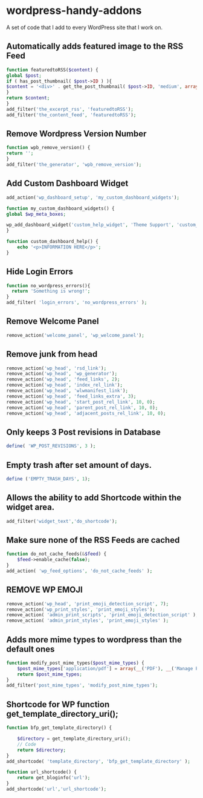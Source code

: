 # wordpress-handy-addons
A set of code that I add to every WordPress site that I work on.




## Automatically adds featured image to the RSS Feed
```php
function featuredtoRSS($content) {
global $post;
if ( has_post_thumbnail( $post->ID ) ){
$content = '<div>' . get_the_post_thumbnail( $post->ID, 'medium', array( 'style' => 'margin-bottom: 15px;' ) ) . '</div>' . $content;
}
return $content;
}
add_filter('the_excerpt_rss', 'featuredtoRSS');
add_filter('the_content_feed', 'featuredtoRSS');
```




## Remove Wordpress Version Number
```php
function wpb_remove_version() {
return '';
}
add_filter('the_generator', 'wpb_remove_version');
```



## Add Custom Dashboard Widget
```php
add_action('wp_dashboard_setup', 'my_custom_dashboard_widgets');

function my_custom_dashboard_widgets() {
global $wp_meta_boxes;

wp_add_dashboard_widget('custom_help_widget', 'Theme Support', 'custom_dashboard_help');
}

function custom_dashboard_help() {
	echo '<p>INFORMATION HERE</p>';
}
```



## Hide Login Errors
```php
function no_wordpress_errors(){
  return 'Something is wrong!';
}
add_filter( 'login_errors', 'no_wordpress_errors' );
```




## Remove Welcome Panel
```php
remove_action('welcome_panel', 'wp_welcome_panel');
```


## Remove junk from head
```php
remove_action('wp_head', 'rsd_link');
remove_action('wp_head', 'wp_generator');
remove_action('wp_head', 'feed_links', 2);
remove_action('wp_head', 'index_rel_link');
remove_action('wp_head', 'wlwmanifest_link');
remove_action('wp_head', 'feed_links_extra', 3);
remove_action('wp_head', 'start_post_rel_link', 10, 0);
remove_action('wp_head', 'parent_post_rel_link', 10, 0);
remove_action('wp_head', 'adjacent_posts_rel_link', 10, 0);
```



## Only keeps 3 Post revisions in Database
```php
define( 'WP_POST_REVISIONS', 3 );
```

## Empty trash after set amount of days.
```php
define ('EMPTY_TRASH_DAYS', 1);
```


## Allows the ability to add Shortcode within the widget area.
```php
add_filter('widget_text','do_shortcode');
```



## Make sure none of the RSS Feeds are cached
```php
function do_not_cache_feeds(&$feed) {
    $feed->enable_cache(false);
}
add_action( 'wp_feed_options', 'do_not_cache_feeds' );
```



## REMOVE WP EMOJI
```php
remove_action('wp_head', 'print_emoji_detection_script', 7);
remove_action('wp_print_styles', 'print_emoji_styles');
remove_action( 'admin_print_scripts', 'print_emoji_detection_script' );
remove_action( 'admin_print_styles', 'print_emoji_styles' );
```




## Adds more mime types to wordpress than the default ones
```php
function modify_post_mime_types($post_mime_types) {
    $post_mime_types['application/pdf'] = array(__('PDF'), __('Manage PDF'), _n_noop('PDF <span class="count">(%s)</span>', 'PDF <span class="count">(%s)</span>'));
    return $post_mime_types;
}
add_filter('post_mime_types', 'modify_post_mime_types');
```




## Shortcode for WP function get_template_directory_uri();
```php
function bfp_get_template_directory() {

    $directory = get_template_directory_uri();
    // Code
    return $directory;
}
add_shortcode( 'template_directory', 'bfp_get_template_directory' );

function url_shortcode() {
    return get_bloginfo('url');
}
add_shortcode('url','url_shortcode');
```
